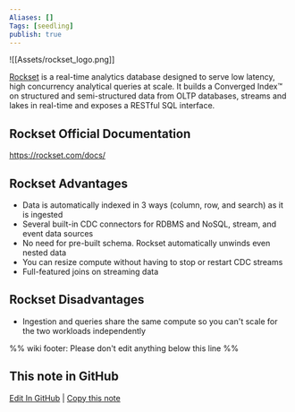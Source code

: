 ```yaml
---
Aliases: []
Tags: [seedling]
publish: true
---
```


![[Assets/rockset_logo.png]]

[Rockset](https://rockset.com/) is a real-time analytics database designed to serve low latency, high concurrency analytical queries at scale. It builds a Converged Index™ on structured and semi-structured data from OLTP databases, streams and lakes in real-time and exposes a RESTful SQL interface.

## Rockset Official Documentation

https://rockset.com/docs/

## Rockset Advantages

- Data is automatically indexed in 3 ways (column, row, and search) as it is ingested
- Several built-in CDC connectors for RDBMS and NoSQL, stream, and event data sources
- No need for pre-built schema. Rockset automatically unwinds even nested data
- You can resize compute without having to stop or restart CDC streams
- Full-featured joins on streaming data

## Rockset Disadvantages

- Ingestion and queries share the same compute so you can't scale for the two workloads independently

%% wiki footer: Please don't edit anything below this line %%

## This note in GitHub

<span class="git-footer">[Edit In GitHub](https://github.dev/data-engineering-community/data-engineering-wiki/blob/main/Tools/Rockset.md "git-hub-edit-note") | [Copy this note](https://raw.githubusercontent.com/data-engineering-community/data-engineering-wiki/main/Tools/Rockset.md "git-hub-copy-note") </span>
